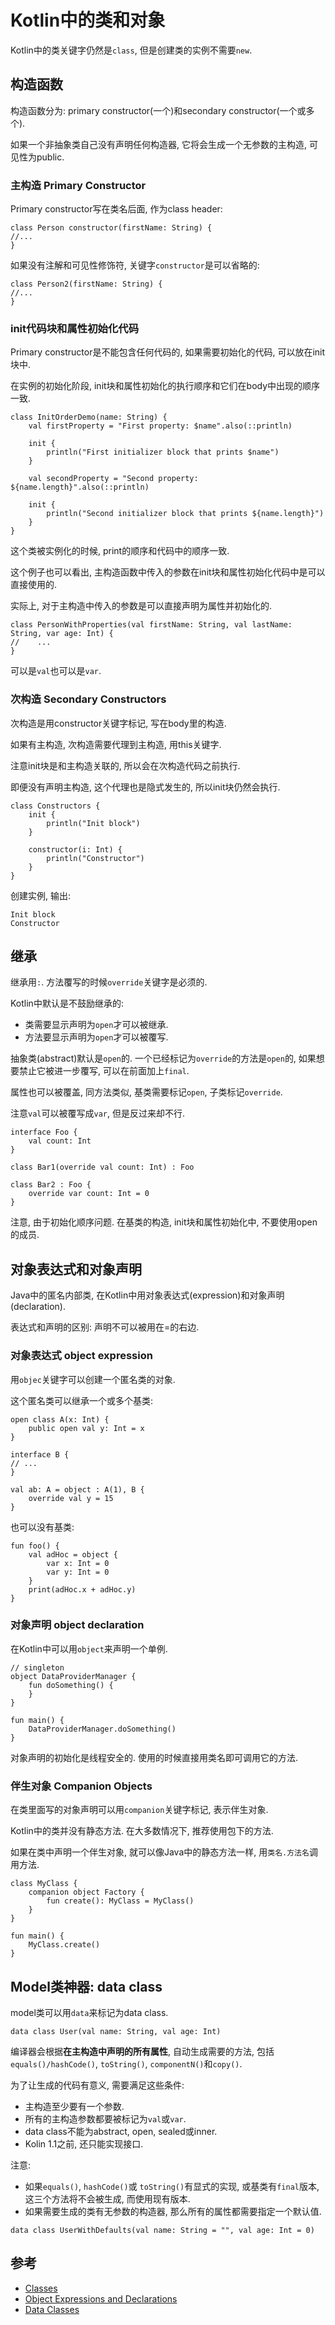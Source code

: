 # Kotlin中的类和对象
Kotlin中的类关键字仍然是`class`, 但是创建类的实例不需要`new`.

## 构造函数
构造函数分为: primary constructor(一个)和secondary constructor(一个或多个).

如果一个非抽象类自己没有声明任何构造器, 它将会生成一个无参数的主构造, 可见性为public.

### 主构造 Primary Constructor
Primary constructor写在类名后面, 作为class header:
```
class Person constructor(firstName: String) {
//... 
}
```

如果没有注解和可见性修饰符, 关键字`constructor`是可以省略的:
```
class Person2(firstName: String) {
//... 
}
```

### init代码块和属性初始化代码
Primary constructor是不能包含任何代码的, 如果需要初始化的代码, 可以放在init块中.

在实例的初始化阶段, init块和属性初始化的执行顺序和它们在body中出现的顺序一致.

```
class InitOrderDemo(name: String) {
    val firstProperty = "First property: $name".also(::println)

    init {
        println("First initializer block that prints $name")
    }

    val secondProperty = "Second property: ${name.length}".also(::println)

    init {
        println("Second initializer block that prints ${name.length}")
    }
}
```
这个类被实例化的时候, print的顺序和代码中的顺序一致.

这个例子也可以看出, 主构造函数中传入的参数在init块和属性初始化代码中是可以直接使用的.

实际上, 对于主构造中传入的参数是可以直接声明为属性并初始化的.
```
class PersonWithProperties(val firstName: String, val lastName: String, var age: Int) {
//    ... 
}
```
可以是`val`也可以是`var`.

### 次构造 Secondary Constructors
次构造是用constructor关键字标记, 写在body里的构造.

如果有主构造, 次构造需要代理到主构造, 用this关键字.

注意init块是和主构造关联的, 所以会在次构造代码之前执行.

即便没有声明主构造, 这个代理也是隐式发生的, 所以init块仍然会执行.
```
class Constructors {
    init {
        println("Init block")
    }

    constructor(i: Int) {
        println("Constructor")
    }
}
```
创建实例, 输出:
```
Init block
Constructor
```

## 继承
继承用`:`.
方法覆写的时候`override`关键字是必须的.

Kotlin中默认是不鼓励继承的:
* 类需要显示声明为`open`才可以被继承.
* 方法要显示声明为`open`才可以被覆写.

抽象类(abstract)默认是`open`的.
一个已经标记为`override`的方法是`open`的, 如果想要禁止它被进一步覆写, 可以在前面加上`final`.

属性也可以被覆盖, 同方法类似, 基类需要标记`open`, 子类标记`override`.

注意`val`可以被覆写成`var`, 但是反过来却不行.
```
interface Foo {
    val count: Int
}

class Bar1(override val count: Int) : Foo

class Bar2 : Foo {
    override var count: Int = 0
}
```

注意, 由于初始化顺序问题. 在基类的构造, init块和属性初始化中, 不要使用open的成员.

## 对象表达式和对象声明
Java中的匿名内部类, 在Kotlin中用对象表达式(expression)和对象声明(declaration).

表达式和声明的区别:
声明不可以被用在=的右边.

### 对象表达式 object expression
用`objec`关键字可以创建一个匿名类的对象.

这个匿名类可以继承一个或多个基类:
```
open class A(x: Int) {
    public open val y: Int = x
}

interface B {
// ...
}

val ab: A = object : A(1), B {
    override val y = 15
}
```
也可以没有基类:
```
fun foo() {
    val adHoc = object {
        var x: Int = 0
        var y: Int = 0
    }
    print(adHoc.x + adHoc.y)
}
```
### 对象声明 object declaration
在Kotlin中可以用`object`来声明一个单例.
```
// singleton
object DataProviderManager {
    fun doSomething() {
    }
}

fun main() {
    DataProviderManager.doSomething()
}
```
对象声明的初始化是线程安全的.
使用的时候直接用类名即可调用它的方法.

### 伴生对象 Companion Objects
在类里面写的对象声明可以用`companion`关键字标记, 表示伴生对象.

Kotlin中的类并没有静态方法.
在大多数情况下, 推荐使用包下的方法.

如果在类中声明一个伴生对象, 就可以像Java中的静态方法一样, 用`类名.方法名`调用方法.
```
class MyClass {
    companion object Factory {
        fun create(): MyClass = MyClass()
    }
}

fun main() {
    MyClass.create()
}
```

## Model类神器: data class
model类可以用`data`来标记为data class.
```
data class User(val name: String, val age: Int)
```
编译器会根据**在主构造中声明的所有属性**, 自动生成需要的方法, 包括`equals()/hashCode()`, `toString()`, `componentN()`和`copy()`.

为了让生成的代码有意义, 需要满足这些条件:
* 主构造至少要有一个参数.
* 所有的主构造参数都要被标记为`val`或`var`.
* data class不能为abstract, open, sealed或inner.
* Kolin 1.1之前, 还只能实现接口.

注意: 
* 如果`equals()`, `hashCode()`或 `toString()`有显式的实现, 或基类有`final`版本, 这三个方法将不会被生成, 而使用现有版本.
* 如果需要生成的类有无参数的构造器, 那么所有的属性都需要指定一个默认值.
```
data class UserWithDefaults(val name: String = "", val age: Int = 0)
```

## 参考
* [Classes](https://kotlinlang.org/docs/reference/classes.html)
* [Object Expressions and Declarations](https://kotlinlang.org/docs/reference/object-declarations.html)
* [Data Classes](https://kotlinlang.org/docs/reference/data-classes.html)